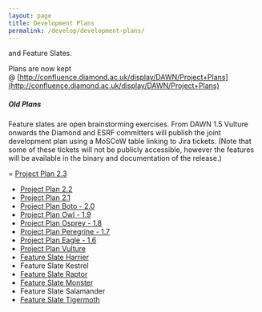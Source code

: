 ```yaml
---
layout: page
title: Development Plans
permalink: /develop/development-plans/
---
```

and Feature Slates.

Plans are now kept @ [http://confluence.diamond.ac.uk/display/DAWN/Project+Plans](http://confluence.diamond.ac.uk/display/DAWN/Project+Plans)

##### Old Plans

Feature slates are open brainstorming exercises. From DAWN 1.5 Vulture onwards the Diamond and ESRF committers will publish the joint development plan using a MoSCoW table linking to Jira tickets. (Note that some of these tickets will not be publicly accessible, however the features will be available in the binary and documentation of the release.)

= [Project Plan 2.3](http://confluence.diamond.ac.uk/display/DAWN/DAWN+2.3)
- [Project Plan 2.2](http://confluence.diamond.ac.uk/display/DAWN/DAWN+2.2)
- [Project Plan 2.1](http://confluence.diamond.ac.uk/display/DAWN/DAWN+2.1)
- [Project Plan Boto - 2.0](http://confluence.diamond.ac.uk/display/DAWN/DAWN+2.0)
- [Project Plan Owl - 1.9](http://confluence.diamond.ac.uk/display/DAWN/DAWN+1.9)
- [Project Plan Osprey - 1.8](http://confluence.diamond.ac.uk/display/DAWN/DAWN+1.8)
- [Project Plan Peregrine - 1.7](http://confluence.diamond.ac.uk/display/DAWN/DAWN+1.7)
- [Project Plan Eagle - 1.6](http://confluence.diamond.ac.uk/display/DAWN/DAWN+1.6)
- [Project Plan Vulture](http://confluence.diamond.ac.uk/display/DAWN/DAWN+1.5)
- [Feature Slate Harrier](http://www.dawnsci.org/develop/development-plans/harrier)
- Feature Slate Kestrel
- [Feature Slate Raptor](http://www.dawnsci.org/develop/development-plans/raptor)
- [Feature Slate Monster](http://www.dawnsci.org/develop/development-plans/monster)
- Feature Slate Salamander
- [Feature Slate Tigermoth](http://www.dawnsci.org/develop/development-plans/tigermoth)
